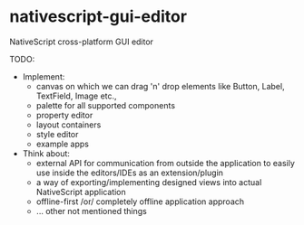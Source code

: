 # nativescript-gui-editor
NativeScript cross-platform GUI editor

TODO:
* Implement: 
    * canvas on which we can drag 'n' drop elements like Button, Label, TextField, Image etc.,
    * palette for all supported components
    * property editor 
    * layout containers 
    * style editor
    * example apps
* Think about:
    * external API for communication from outside the application to easily use inside the editors/IDEs as an extension/plugin
    * a way of exporting/implementing designed views into actual NativeScript application
    * offline-first /or/ completely offline application approach
    * ... other not mentioned things
